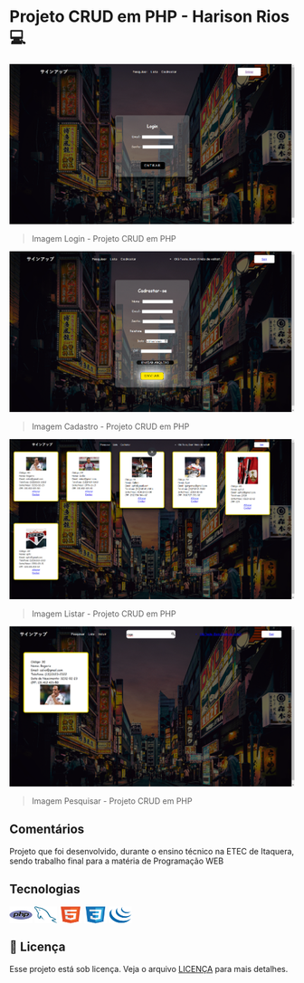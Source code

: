 
# Projeto CRUD em PHP - Harison Rios 💻

<img src="github/preview1.png" alt="Exemplo imagem">

> Imagem Login - Projeto CRUD em PHP


<img src="github/preview2.png" alt="Exemplo imagem">

> Imagem Cadastro - Projeto CRUD em PHP

<img src="github/preview3.png" alt="Exemplo imagem">

> Imagem Listar - Projeto CRUD em PHP


<img src="github/preview4.png" alt="Exemplo imagem">

> Imagem Pesquisar - Projeto CRUD em PHP


## Comentários 

Projeto que foi desenvolvido, durante o ensino técnico na ETEC de Itaquera, sendo trabalho final para a matéria de Programação WEB 

## Tecnologias

 <img align="center" alt="PHP" height="30" width="40" src="https://raw.githubusercontent.com/devicons/devicon/master/icons/php/php-original.svg"> <img align="center" alt="SQL" height="30" width="40" src="https://raw.githubusercontent.com/devicons/devicon/master/icons/mysql/mysql-original.svg"> <img align="center" alt="HTML" height="30" width="40" src="https://raw.githubusercontent.com/devicons/devicon/master/icons/html5/html5-original.svg"> <img align="center" alt="CSS" height="30" width="40" src="https://raw.githubusercontent.com/devicons/devicon/master/icons/css3/css3-original.svg"> <img align="center" alt="JQuery" height="30" width="40" src="https://raw.githubusercontent.com/devicons/devicon/master/icons/jquery/jquery-original.svg"> 
 
## 📝 Licença

Esse projeto está sob licença. Veja o arquivo [LICENÇA](LICENSE.md) para mais detalhes.

